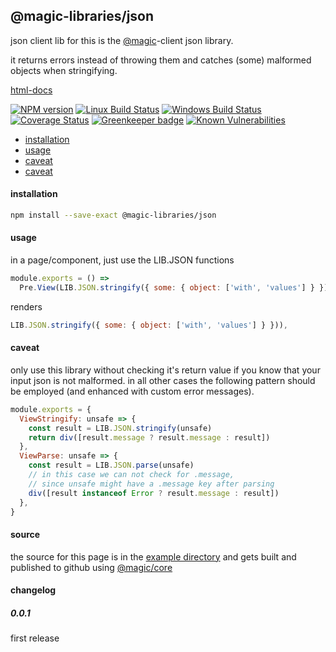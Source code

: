 ## @magic-libraries/json

json client lib for
this is the [@magic](https://magic.github.io/core)-client json library.

it returns errors instead of throwing them and catches (some) malformed objects when stringifying.

[html-docs](https://magic-libraries.github.io/json)

[![NPM version][npm-image]][npm-url]
[![Linux Build Status][travis-image]][travis-url]
[![Windows Build Status][appveyor-image]][appveyor-url]
[![Coverage Status][coveralls-image]][coveralls-url]
[![Greenkeeper badge][greenkeeper-image]][greenkeeper-url]
[![Known Vulnerabilities][snyk-image]][snyk-url]

[npm-image]: https://img.shields.io/npm/v/@magic-libraries/json.svg
[npm-url]: https://www.npmjs.com/package/@magic-libraries/json
[travis-image]: https://img.shields.io/travis/com/magic-libraries/json/master
[travis-url]: https://travis-ci.com/magic-libraries/json
[appveyor-image]: https://img.shields.io/appveyor/ci/magiclibraries/json/master.svg
[appveyor-url]: https://ci.appveyor.com/project/magiclibraries/json/branch/master
[coveralls-image]: https://coveralls.io/repos/github/magic-libraries/json/badge.svg
[coveralls-url]: https://coveralls.io/github/magic-libraries/json
[greenkeeper-image]: https://badges.greenkeeper.io/magic-libraries/json.svg
[greenkeeper-url]: https://badges.greenkeeper.io/magic-libraries/json.svg
[snyk-image]: https://snyk.io/test/github/magic-libraries/json/badge.svg
[snyk-url]: https://snyk.io/test/github/magic-libraries/json

* [installation](#install)
* [usage](#usage)
* [caveat](#caveat)
* [caveat](#source)


#### <a name="install"></a>installation
```bash
npm install --save-exact @magic-libraries/json
```

#### <a name="usage"></a>usage
in a page/component, just use the LIB.JSON functions
```javascript
module.exports = () =>
  Pre.View(LIB.JSON.stringify({ some: { object: ['with', 'values'] } }))
```
renders
```javascript
LIB.JSON.stringify({ some: { object: ['with', 'values'] } })),
```

#### <a name="caveat"></a>caveat
only use this library without checking it\'s return value
if you know that your input json is not malformed.
in all other cases the following pattern should be employed
(and enhanced with custom error messages).

```javascript
module.exports = {
  ViewStringify: unsafe => {
    const result = LIB.JSON.stringify(unsafe)
    return div([result.message ? result.message : result])
  },
  ViewParse: unsafe => {
    const result = LIB.JSON.parse(unsafe)
    // in this case we can not check for .message,
    // since unsafe might have a .message key after parsing
    div([result instanceof Error ? result.message : result])
  },
}
```

#### <a name="source"></a>source
the source for this page is in the
[example directory](https://github.com/magic-libraries/json/tree/master/example)
and gets built and published to github using
[@magic/core](https://github.com/magic/core)

#### changelog

##### 0.0.1
first release
